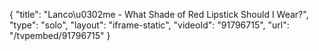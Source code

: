 {
    "title": "Lanco\u0302me - What Shade of Red Lipstick Should I Wear?",
    "type": "solo",
    "layout": "iframe-static",
    "videoId": "91796715",
    "url": "\/tvpembed\/91796715"
}